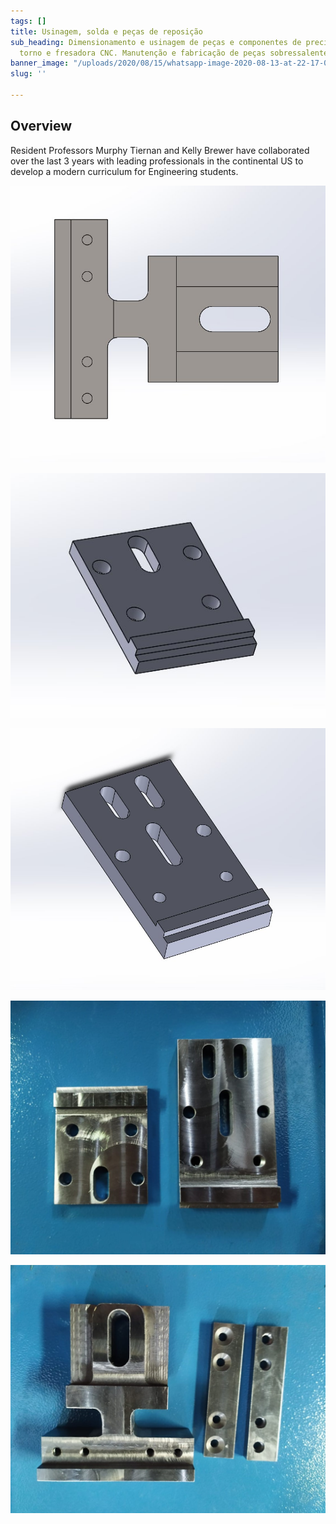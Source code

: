 ```yaml
---
tags: []
title: Usinagem, solda e peças de reposição
sub_heading: Dimensionamento e usinagem de peças e componentes de precisão em plaina,
  torno e fresadora CNC. Manutenção e fabricação de peças sobressalentes
banner_image: "/uploads/2020/08/15/whatsapp-image-2020-08-13-at-22-17-03-1-copia.jpeg"
slug: ''

---
```

## Overview

Resident Professors Murphy Tiernan and Kelly Brewer have collaborated over the last 3 years with leading professionals in the continental US to develop a modern curriculum for Engineering students.

![](/uploads/2020/08/15/whatsapp-image-2020-08-14-at-13-03-52.jpeg)

![](/uploads/2020/08/15/whatsapp-image-2020-08-14-at-13-07-27.jpeg)

![](/uploads/2020/08/15/whatsapp-image-2020-08-14-at-13-08-10.jpeg)

![](/uploads/2020/08/15/whatsapp-image-2020-08-13-at-22-17-03-3.jpeg)

![](/uploads/2020/08/15/whatsapp-image-2020-08-13-at-22-17-03-2.jpeg)